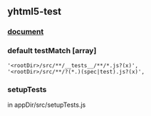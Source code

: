 ## yhtml5-test

### [document][documrnt-create-react-app-test] 



### default testMatch [array<string>] 

```
'<rootDir>/src/**/__tests__/**/*.js?(x)',
'<rootDir>/src/**/?(*.)(spec|test).js?(x)',
```

### setupTests

in appDir/src/setupTests.js 


[documrnt-create-react-app-test]:https://github.com/facebookincubator/create-react-app/blob/master/packages/react-scripts/template/README.md#running-tests